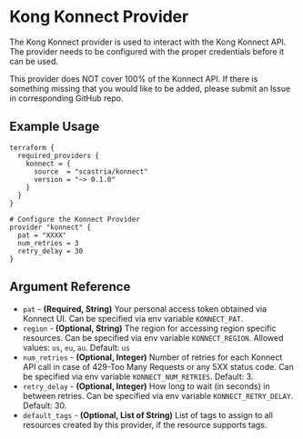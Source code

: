 # Kong Konnect Provider
The Kong Konnect provider is used to interact with the Kong Konnect API.  The provider
needs to be configured with the proper credentials before it can be used.

This provider does NOT cover 100% of the Konnect API.  If there is something missing
that you would like to be added, please submit an Issue in corresponding GitHub repo.
## Example Usage
```hcl
terraform {
  required_providers {
    konnect = {
      source  = "scastria/konnect"
      version = "~> 0.1.0"
    }
  }
}

# Configure the Konnect Provider
provider "konnect" {
  pat = "XXXX"
  num_retries = 3
  retry_delay = 30
}
```
## Argument Reference
* `pat` - **(Required, String)** Your personal access token obtained via Konnect UI. Can be specified via env variable `KONNECT_PAT`.
* `region` - **(Optional, String)** The region for accessing region specific resources. Can be specified via env variable `KONNECT_REGION`. Allowed values: `us`, `eu`, `au`. Default: `us`
* `num_retries` - **(Optional, Integer)** Number of retries for each Konnect API call in case of 429-Too Many Requests or any 5XX status code. Can be specified via env variable `KONNECT_NUM_RETRIES`. Default: 3.
* `retry_delay` - **(Optional, Integer)** How long to wait (in seconds) in between retries. Can be specified via env variable `KONNECT_RETRY_DELAY`. Default: 30.
* `default_tags` - **(Optional, List of String)** List of tags to assign to all resources created by this provider, if the resource supports tags.
